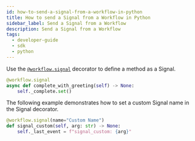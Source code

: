 ```yaml
---
id: how-to-send-a-signal-from-a-workflow-in-python
title: How to send a Signal from a Workflow in Python
sidebar_label: Send a Signal from a Workflow
description: Send a Signal from a Workflow
tags:
  - developer-guide
  - sdk
  - python
---
```


Use the [`@workflow.signal`](https://python.temporal.io/temporalio.workflow.html#signal) decorator to define a method as a Signal.

```python
@workflow.signal
async def complete_with_greeting(self) -> None:
    self._complete.set()
```

The following example demonstrates how to set a custom Signal name in the Signal decorator.

```python
@workflow.signal(name="Custom Name")
def signal_custom(self, arg: str) -> None:
    self._last_event = f"signal_custom: {arg}"
```

